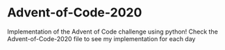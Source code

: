 # Advent-of-Code-2020
Implementation of the Advent of Code challenge using python! Check the Advent-of-Code-2020 file to see my implementation for each day
